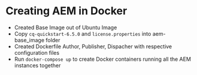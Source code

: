 # Creating AEM in Docker
* Created Base Image out of Ubuntu Image
* Copy `cq-quickstart-6.5.0` and `license.properties` into aem-base_image folder
* Created Dockerfile Author, Publisher, Dispacher with respective configuration files
* Run `docker-compose up` to create Docker containers running all the AEM instances together
